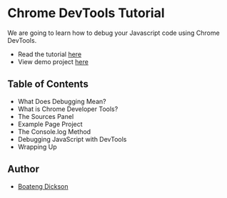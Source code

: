 ﻿# Chrome DevTools Tutorial
 We are going to learn how to debug your Javascript code using Chrome DevTools.<br>
 - Read the tutorial [here](https://boatengg.hashnode.dev/a-complete-guide-to-debugging-javascript-in-chrome)<br>
 - View demo project [here](https://boatengg.hashnode.dev/a-complete-guide-to-debugging-javascript-in-chrome)
 
 
 ## Table of Contents
- What Does Debugging Mean?
- What is Chrome Developer Tools?
- The Sources Panel
- Example Page Project
- The Console.log Method
- Debugging JavaScript with DevTools
- Wrapping Up

 ## Author
 - [Boateng Dickson](https://www.twitter.com/dboatengx)
